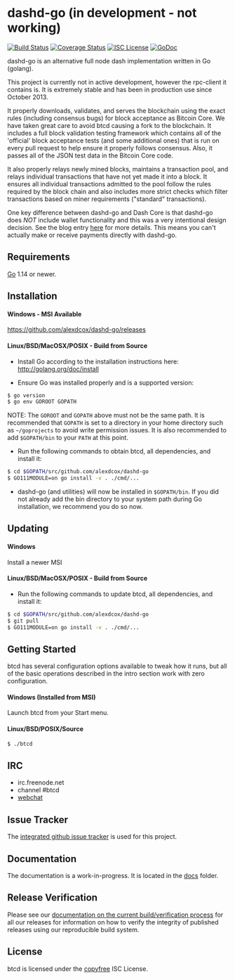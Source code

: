 dashd-go (in development - not working)
====

[![Build Status](https://github.com/alexdcox/dashd-go/workflows/Build%20and%20Test/badge.svg)](https://github.com/alexdcox/dashd-go/actions)
[![Coverage Status](https://coveralls.io/repos/github/alexdcox/dashd-go/badge.svg?branch=master)](https://coveralls.io/github/alexdcox/dashd-go?branch=master)
[![ISC License](https://img.shields.io/badge/license-ISC-blue.svg)](http://copyfree.org)
[![GoDoc](https://img.shields.io/badge/godoc-reference-blue.svg)](https://godoc.org/github.com/alexdcox/dashd-go)

dashd-go is an alternative full node dash implementation written in Go (golang).

This project is currently not in active development, however the rpc-client it
contains is.  It is extremely stable and has been in production use since October 2013.

It properly downloads, validates, and serves the blockchain using the exact
rules (including consensus bugs) for block acceptance as Bitcoin Core.  We have
taken great care to avoid btcd causing a fork to the blockchain.  It includes a
full block validation testing framework which contains all of the 'official'
block acceptance tests (and some additional ones) that is run on every pull
request to help ensure it properly follows consensus.  Also, it passes all of
the JSON test data in the Bitcoin Core code.

It also properly relays newly mined blocks, maintains a transaction pool, and
relays individual transactions that have not yet made it into a block.  It
ensures all individual transactions admitted to the pool follow the rules
required by the block chain and also includes more strict checks which filter
transactions based on miner requirements ("standard" transactions).

One key difference between dashd-go and Dash Core is that dashd-go does *NOT* include
wallet functionality and this was a very intentional design decision.  See the
blog entry [here](https://web.archive.org/web/20171125143919/https://blog.conformal.com/btcd-not-your-moms-bitcoin-daemon)
for more details.  This means you can't actually make or receive payments
directly with dashd-go.

## Requirements

[Go](http://golang.org) 1.14 or newer.

## Installation

#### Windows - MSI Available

https://github.com/alexdcox/dashd-go/releases

#### Linux/BSD/MacOSX/POSIX - Build from Source

- Install Go according to the installation instructions here:
  http://golang.org/doc/install

- Ensure Go was installed properly and is a supported version:

```bash
$ go version
$ go env GOROOT GOPATH
```

NOTE: The `GOROOT` and `GOPATH` above must not be the same path.  It is
recommended that `GOPATH` is set to a directory in your home directory such as
`~/goprojects` to avoid write permission issues.  It is also recommended to add
`$GOPATH/bin` to your `PATH` at this point.

- Run the following commands to obtain btcd, all dependencies, and install it:

```bash
$ cd $GOPATH/src/github.com/alexdcox/dashd-go
$ GO111MODULE=on go install -v . ./cmd/...
```

- dashd-go (and utilities) will now be installed in ```$GOPATH/bin```.  If you did
  not already add the bin directory to your system path during Go installation,
  we recommend you do so now.

## Updating

#### Windows

Install a newer MSI

#### Linux/BSD/MacOSX/POSIX - Build from Source

- Run the following commands to update btcd, all dependencies, and install it:

```bash
$ cd $GOPATH/src/github.com/alexdcox/dashd-go
$ git pull
$ GO111MODULE=on go install -v . ./cmd/...
```

## Getting Started

btcd has several configuration options available to tweak how it runs, but all
of the basic operations described in the intro section work with zero
configuration.

#### Windows (Installed from MSI)

Launch btcd from your Start menu.

#### Linux/BSD/POSIX/Source

```bash
$ ./btcd
```

## IRC

- irc.freenode.net
- channel #btcd
- [webchat](https://webchat.freenode.net/?channels=btcd)

## Issue Tracker

The [integrated github issue tracker](https://github.com/alexdcox/dashd-go/issues)
is used for this project.

## Documentation

The documentation is a work-in-progress.  It is located in the [docs](https://github.com/alexdcox/dashd-go/tree/master/docs) folder.

## Release Verification

Please see our [documentation on the current build/verification
process](https://github.com/alexdcox/dashd-go/tree/master/release) for all our
releases for information on how to verify the integrity of published releases
using our reproducible build system.

## License

btcd is licensed under the [copyfree](http://copyfree.org) ISC License.
